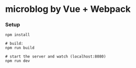 # microblog by Vue + Webpack

### Setup

```
npm install

# build:
npm run build

# start the server and watch (localhost:8080)
npm run dev
```